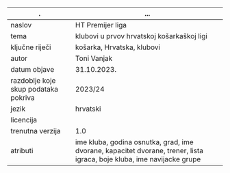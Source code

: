 | . | ...|
| -----------| ----------------------|
| naslov                               | HT Premijer liga
| tema                                 | klubovi u prvov hrvatskoj košarkaškoj ligi
| ključne riječi                       | košarka, Hrvatska, klubovi
| autor                                | Toni Vanjak
| datum objave                         | 31.10.2023.
| razdoblje koje skup podataka pokriva | 2023/24
| jezik                                | hrvatski
| licencija                            |
| trenutna verzija                     | 1.0
| atributi                             | ime kluba, godina osnutka, grad, ime dvorane, kapacitet dvorane, trener, lista igraca, boje kluba, ime navijacke grupe
